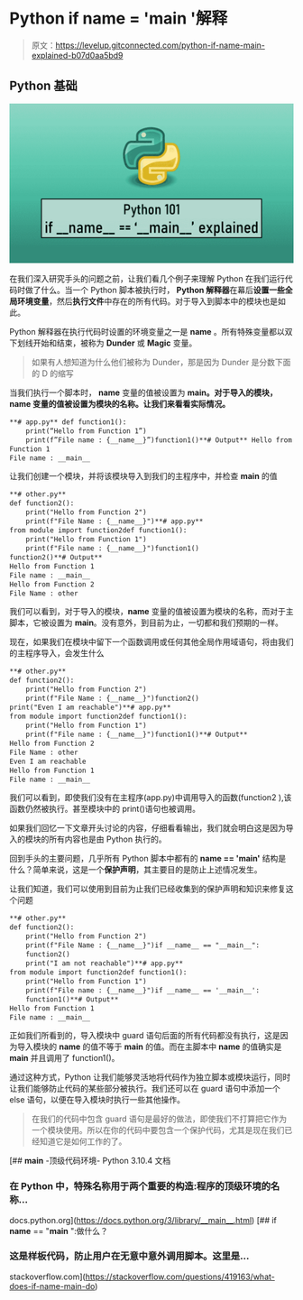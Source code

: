 # Python if __name__ = '__main__ '解释

> 原文：<https://levelup.gitconnected.com/python-if-name-main-explained-b07d0aa5bd9>

## Python 基础

![](img/3863cf01d8294b653ae805d692d19f6b.png)

在我们深入研究手头的问题之前，让我们看几个例子来理解 Python 在我们运行代码时做了什么。当一个 Python 脚本被执行时， **Python 解释器**在幕后**设置一些全局环境变量**，然后**执行文件**中存在的所有代码。对于导入到脚本中的模块也是如此。

Python 解释器在执行代码时设置的环境变量之一是 **__name__** 。所有特殊变量都以双下划线开始和结束，被称为 **Dunder** 或 **Magic** 变量。

> 如果有人想知道为什么他们被称为 Dunder，那是因为 Dunder 是分数下面的 D 的缩写

当我们执行一个脚本时， **__name__** 变量的值被设置为 **__main__。**对于导入的模块， **__name__** 变量的值被设置为模块的**名称。让我们来看看实际情况。**

```
**# app.py** def function1():
    print(“Hello from Function 1”)
    print(f”File name : {__name__}”)function1()**# Output** Hello from Function 1
File name : __main__
```

让我们创建一个模块，并将该模块导入到我们的主程序中，并检查 __main__ 的值

```
**# other.py**
def function2():
    print("Hello from Function 2")
    print(f"File Name : {__name__}")**# app.py**
from module import function2def function1():
    print("Hello from Function 1")
    print(f"File name : {__name__}")function1()
function2()**# Output**
Hello from Function 1
File name : __main__
Hello from Function 2
File Name : other
```

我们可以看到，对于导入的模块，__name__ 变量的值被设置为模块的名称，而对于主脚本，它被设置为 __main__。没有意外，到目前为止，一切都和我们预期的一样。

现在，如果我们在模块中留下一个函数调用或任何其他全局作用域语句，将由我们的主程序导入，会发生什么

```
**# other.py**
def function2():
    print("Hello from Function 2")
    print(f"File Name : {__name__}")function2()
print("Even I am reachable")**# app.py**
from module import function2def function1():
    print("Hello from Function 1")
    print(f"File name : {__name__}")function1()**# Output**
Hello from Function 2
File Name : other
Even I am reachable
Hello from Function 1
File name : __main__
```

我们可以看到，即使我们没有在主程序(app.py)中调用导入的函数(function2 ),该函数仍然被执行。甚至模块中的 print()语句也被调用。

如果我们回忆一下文章开头讨论的内容，仔细看看输出，我们就会明白这是因为导入的模块的所有内容也是由 Python 执行的。

回到手头的主要问题，几乎所有 Python 脚本中都有的 **__name__ == '__main__'** 结构是什么？简单来说，这是一个**保护声明**，其主要目的是防止上述情况发生。

让我们知道，我们可以使用到目前为止我们已经收集到的保护声明和知识来修复这个问题

```
**# other.py**
def function2():
    print("Hello from Function 2")
    print(f"File Name : {__name__}")if __name__ == "__main__":
    function2()
    print("I am not reachable")**# app.py**
from module import function2def function1():
    print("Hello from Function 1")
    print(f"File name : {__name__}")if __name__ == '__main__':
    function1()**# Output**
Hello from Function 1
File name : __main__
```

正如我们所看到的，导入模块中 guard 语句后面的所有代码都没有执行，这是因为导入模块的 __name__ 的值不等于 __main__ 的值。而在主脚本中 __name__ 的值确实是 __main__ 并且调用了 function1()。

通过这种方式，Python 让我们能够灵活地将代码作为独立脚本或模块运行，同时让我们能够防止代码的某些部分被执行。我们还可以在 guard 语句中添加一个 else 语句，以便在导入模块时执行一些其他操作。

> 在我们的代码中包含 guard 语句是最好的做法，即使我们不打算把它作为一个模块使用。所以在你的代码中要包含一个保护代码，尤其是现在我们已经知道它是如何工作的了。

 [## __main__ -顶级代码环境- Python 3.10.4 文档

### 在 Python 中，特殊名称用于两个重要的构造:程序的顶级环境的名称…

docs.python.org](https://docs.python.org/3/library/__main__.html) [](https://stackoverflow.com/questions/419163/what-does-if-name-main-do) [## if __name__ == "__main__ ":做什么？

### 这是样板代码，防止用户在无意中意外调用脚本。这里是…

stackoverflow.com](https://stackoverflow.com/questions/419163/what-does-if-name-main-do)